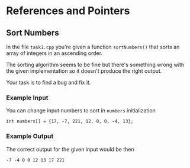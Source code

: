 # References and Pointers
## Sort Numbers
In the file `task1.cpp` you're given a function `sortNumbers()` that sorts an array of integers in an ascending order.

The sorting algorithm seems to be fine but there's something wrong with the given implementation so it doesn't produce the right output.

Your task is to find a bug and fix it. 

### Example Input
You can change input numbers to sort in `numbers` initialization
```
int numbers[] = {17, -7, 221, 12, 0, 0, -4, 13};
```
### Example Output
The correct output for the given input would be then
```
-7 -4 0 0 12 13 17 221
```
